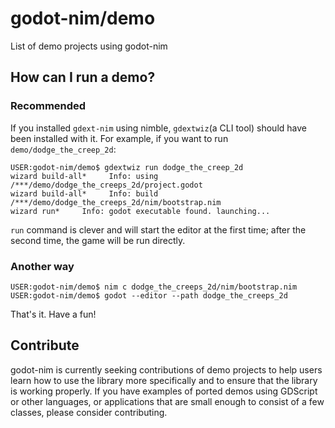 # godot-nim/demo

List of demo projects using godot-nim

## How can I run a demo?

### Recommended

If you installed `gdext-nim` using nimble, `gdextwiz`(a CLI tool) should have been installed with it.
For example, if you want to run `demo/dodge_the_creep_2d`:

```console
USER:godot-nim/demo$ gdextwiz run dodge_the_creep_2d
wizard build-all*     Info: using /***/demo/dodge_the_creeps_2d/project.godot 
wizard build-all*     Info: build /***/demo/dodge_the_creeps_2d/nim/bootstrap.nim
wizard run*     Info: godot executable found. launching... 
```

`run` command is clever and will start the editor at the first time; after the second time, the game will be run directly.

### Another way

```console
USER:godot-nim/demo$ nim c dodge_the_creeps_2d/nim/bootstrap.nim
USER:godot-nim/demo$ godot --editor --path dodge_the_creeps_2d
```

That's it. Have a fun!

## Contribute

godot-nim is currently seeking contributions of demo projects to help users learn how to use the library more specifically and to ensure that the library is working properly.
If you have examples of ported demos using GDScript or other languages, or applications that are small enough to consist of a few classes, please consider contributing.
